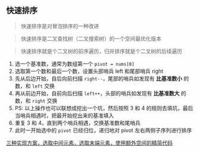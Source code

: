 ## 快速排序

> 快速排序是对冒泡排序的一种改进

> 快速排序是二叉查找树（二叉搜索树）的一个空间最优化版本

> 快速排序就是个二叉树的前序遍历，归并排序就是个二叉树的后续遍历

1. 选一个基准数，通常为数组第一个 `pivot = nums[0]`
2. 选取第一个数和最后一个数，设置头部哨兵 left 和尾部哨兵 right
3. 先从后边开始，自后向前扫描 `right--`，尾部的哨兵如发现有 **比基准数小** 的数，和 `left` 交换
4. 再从前边开始，自前向后扫描 `left++`，头部的哨兵如发现有 **比基准数大** 的数，和 `right` 交换
5. PS: 以上操作也可以联想成挖出一个坑，然后按照 3 和 4 的规则去填坑，最后当哨兵相遇时，把最开始挖出来的基准填入
6. 重复 3 和 4，直到两个哨兵相遇，交换基准数和尾哨兵
7. 此时一开始选中的 `pivot` 已经归位，递归地对 pivot 左右两侧子序列进行排序

[三种实现方案，选取中间元素，选取末端元素，使用额外空间的精简代码](./quick_sort.py)